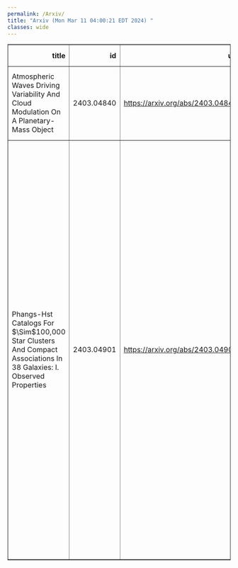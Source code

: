 ```yaml
---
permalink: /Arxiv/
title: "Arxiv (Mon Mar 11 04:00:21 EDT 2024) "
classes: wide
---
```

<table border="1" class="dataframe">
  <thead>
    <tr style="text-align: right;">
      <th>title</th>
      <th>id</th>
      <th>url</th>
      <th>authors</th>
      <th>Local Authors</th>
    </tr>
  </thead>
  <tbody>
    <tr>
      <td>Atmospheric Waves Driving Variability And Cloud Modulation On A   Planetary-Mass Object</td>
      <td>2403.04840</td>
      <td><a href="https://arxiv.org/abs/2403.04840" target="_blank">https://arxiv.org/abs/2403.04840</a></td>
      <td>Michael K. Plummer, Ji Wang, Étienne Artigau, René Doyon, Genaro Suárez</td>
      <td>Ji Wang, Michael Plummer</td>
    </tr>
    <tr>
      <td>Phangs-Hst Catalogs For $\Sim$100,000 Star Clusters And Compact   Associations In 38 Galaxies: I. Observed Properties</td>
      <td>2403.04901</td>
      <td><a href="https://arxiv.org/abs/2403.04901" target="_blank">https://arxiv.org/abs/2403.04901</a></td>
      <td>Daniel Maschmann, Janice C. Lee, David A. Thilker, Bradley C. Whitmore, Sinan Deger, Mederic Boquien, Rupali Chandar, Daniel A. Dale, Aida Wofford, Stephen Hannon, Kirsten L. Larson, Adam K. Leroy, Eva Schinnerer, Erik W. Rosolowsky, Leonardo Ubeda, Ashley Barnes, Eric Emsellem, Kathryn Grasha, Brent Groves, Hwihyun Kim, Ralf S. Klessen, Kathryn Kreckel, Rebecca C. Levy, Francesca Pinna, Jimena Rodriguez, Qiushi Tian, Thomas G. Williams</td>
      <td>Adam Leroy</td>
    </tr>
  </tbody>
</table>